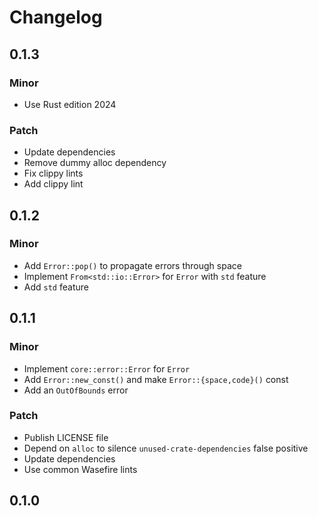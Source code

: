 # Changelog

## 0.1.3

### Minor

- Use Rust edition 2024

### Patch

- Update dependencies
- Remove dummy alloc dependency
- Fix clippy lints
- Add clippy lint

## 0.1.2

### Minor

- Add `Error::pop()` to propagate errors through space
- Implement `From<std::io::Error>` for `Error` with `std` feature
- Add `std` feature

## 0.1.1

### Minor

- Implement `core::error::Error` for `Error`
- Add `Error::new_const()` and make `Error::{space,code}()` const
- Add an `OutOfBounds` error

### Patch

- Publish LICENSE file
- Depend on `alloc` to silence `unused-crate-dependencies` false positive
- Update dependencies
- Use common Wasefire lints

## 0.1.0

<!-- Increment to skip CHANGELOG.md test: 0 -->
